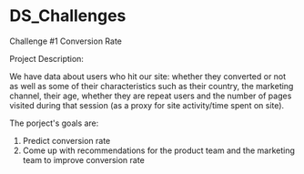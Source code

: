 # DS_Challenges

Challenge #1  Conversion Rate

Project Description:

We have data about users who hit our site: whether they converted or not as well as some of their characteristics such as their country, the marketing channel, their age, whether they are repeat users and the number of pages visited during that session (as a proxy for site activity/time spent on site).

The porject's goals are:

1. Predict conversion rate
2. Come up with recommendations for the product team and the marketing team to improve conversion rate

